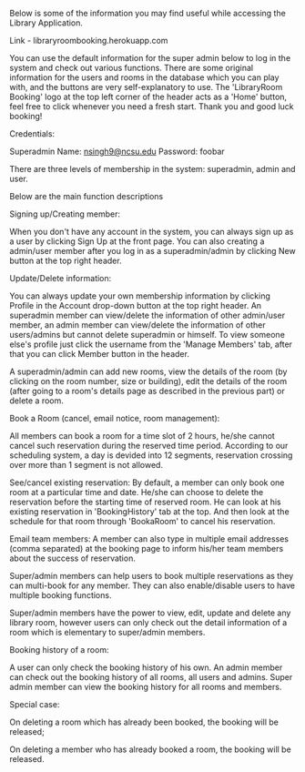 Below is some of the information you may find useful while accessing the Library Application.

Link - libraryroombooking.herokuapp.com 

You can use the default information for the super admin below to log in the system and check out various functions. There are some original information for the users and rooms in the database which you can play with, and the buttons are very self-explanatory to use. The 'LibraryRoom Booking' logo at the top left corner of the header acts as a 'Home' button, feel free to click whenever you need a fresh start. Thank you and good luck booking!

Credentials:

Superadmin Name: nsingh9@ncsu.edu
Password: foobar

There are three levels of membership in the system: superadmin, admin and user.

Below are the main function descriptions

Signing up/Creating member:

When you don't have any account in the system, you can always sign up as a user by clicking Sign Up at the front page. You can also creating a admin/user member after you log in as a superadmin/admin by clicking New button at the top right header.

Update/Delete information:

You can always update your own membership information by clicking Profile in the Account drop-down button at the top right header. An superadmin member can view/delete the information of other admin/user member, an admin member can view/delete the information of other users/admins but cannot delete superadmin or himself. To view someone else's profile just click the username from the 'Manage Members' tab, after that you can click Member button in the header.

A superadmin/admin can add new rooms, view the details of the room (by clicking on the room number, size or building), edit the details of the room (after going to a room's details page as described in the previous part) or delete a room.

Book a Room (cancel, email notice, room management):

All members can book a room for a time slot of 2 hours, he/she cannot cancel such reservation during the reserved time period. According to our scheduling system, a day is devided into 12 segments, reservation crossing over more than 1 segment is not allowed.

See/cancel existing reservation: By default, a member can only book one room at a particular time and date. He/she can choose to delete the reservation before the starting time of reserved room. He can look at his existing reservation in 'BookingHistory' tab at the top. And then look at the schedule for that room through 'BookaRoom' to cancel his reservation.

Email team members: A member can also type in multiple email addresses (comma separated) at the booking page to inform his/her team members about the success of reservation.

Super/admin members can help users to book multiple reservations as they can multi-book for any member. They can also enable/disable users to have multiple booking functions.

Super/admin members have the power to view, edit, update and delete any library room, however users can only check out the detail information of a room which is elementary to super/admin members.

Booking history of a room:

A user can only check the booking history of his own. An admin member can check out the booking history of all rooms, all users and admins. Super admin member can view the booking history for all rooms and members.

Special case:

On deleting a room which has already been booked, the booking will be released;

On deleting a member who has already booked a room, the booking will be released.
